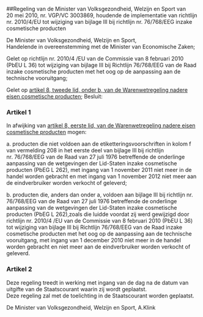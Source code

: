 <meta http-equiv='Content-Type' content='text/html; charset=utf-8' />

##Regeling van de Minister van Volksgezondheid, Welzijn en Sport van 20 mei 2010, nr. VGP/VC 3003869, houdende de implementatie van richtlijn nr. 2010/4/EU tot wijziging van bijlage III bij richtlijn nr. 76/768/EEG inzake cosmetische producten

De Minister van Volksgezondheid, Welzijn en Sport,  
Handelende in overeenstemming met de Minister van Economische Zaken;

Gelet op richtlijn nr. 2010/4 /EU van de Commissie van 8 februari 2010 (PbEU L 36) tot wijziging van bijlage III bij Richtlijn 76/768/EEG van de Raad inzake cosmetische producten met het oog op de aanpassing aan de technische vooruitgang;

Gelet op [artikel 8, tweede lid, onder b, van de Warenwetregeling nadere eisen cosmetische producten](../../../../../../../../../../../../../ministeriele-regeling/warenwetregeling/nadere/eisen/cosmetische/producten/BWBR0008502/README.md);
Besluit:    

### Artikel  1  

In afwijking van [artikel 8, eerste lid, van de Warenwetregeling nadere eisen cosmetische producten](../../../../../../../../../../../../../ministeriele-regeling/warenwetregeling/nadere/eisen/cosmetische/producten/BWBR0008502/README.md) mogen: 

a. producten die niet voldoen aan de etiketteringsvoorschriften in kolom f van vermelding 208 in het eerste deel van bijlage III bij richtlijn nr. 76/768/EEG van de Raad van 27 juli 1976 betreffende de onderlinge aanpassing van de wetgevingen der Lid-Staten inzake cosmetische producten (PbEG L 262), met ingang van 1 november 2011 niet meer in de handel worden gebracht en met ingang van 1 november 2012 niet meer aan de eindverbruiker worden verkocht of geleverd;  

b. producten die, anders dan onder a, voldoen aan bijlage III bij richtlijn nr. 76/768/EEG van de Raad van 27 juli 1976 betreffende de onderlinge aanpassing van de wetgevingen der Lid-Staten inzake cosmetische producten (PbEG L 262),zoals die luidde voordat zij werd gewijzigd door richtlijn nr. 2010/4 /EU van de Commissie van 8 februari 2010 (PbEU L 36) tot wijziging van bijlage III bij Richtlijn 76/768/EEG van de Raad inzake cosmetische producten met het oog op de aanpassing aan de technische vooruitgang, met ingang van 1 december 2010 niet meer in de handel worden gebracht en niet meer aan de eindverbruiker worden verkocht of geleverd.    

### Artikel  2  

Deze regeling treedt in werking met ingang van de dag na de datum van uitgifte van de Staatscourant waarin zij wordt geplaatst.  
Deze regeling zal met de toelichting in de Staatscourant worden geplaatst.  

De 
Minister van Volksgezondheid, Welzijn en Sport,
A.Klink   
